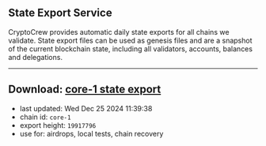 ## State Export Service
CryptoCrew provides automatic daily state exports for all chains we validate. State export files can be used as genesis files and are a snapshot of the current blockchain state, including all validators, accounts, balances and delegations.

---
**Download: [core-1 state export](https://dl-eu2.ccvalidators.com/SERVICE/persistence/core-1_export_19917796.json)**
---

- last updated: Wed Dec 25 2024 11:39:38
- chain id: `core-1`
- export height: `19917796`
- use for: airdrops, local tests, chain recovery
